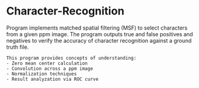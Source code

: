 # Character-Recognition
Program implements matched spatial filtering (MSF) to select characters from a given ppm image. The program outputs true and false positives and negatives to verify the accuracy of character recognition against a ground truth file.


    This program provides concepts of understanding:
    - Zero mean center calculation
    - Convolution across a ppm image
    - Normalization techniques
    - Result analyzation via ROC curve 
